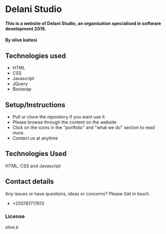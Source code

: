 # Delani Studio
#### This is a website of Delani Studio, an organisation specialised in software development 2019.
#### By **olive kaitesi**
## Technologies used
* HTML
* CSS
* Javascript
* JQuery
* Bootsrap
## Setup/Instructions
* Pull or clone the repository if you want use it
* Please browse through the content on the website
* Click on the icons in the "portfolio" and "what we do" section to read more.
* Contact us at anytime
## Technologies Used
HTML, CSS and Javascript
## Contact details
 Any issues or have questions, ideas or concerns? 
  Please Get in touch.

 * +250781717613
### License
*olive.k*
